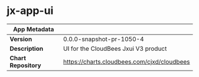# jx-app-ui

|App Metadata||
|---|---|
| **Version** | 0.0.0-snapshot-pr-1050-4 |
| **Description** | UI for the CloudBees Jxui V3 product |
| **Chart Repository** | https://charts.cloudbees.com/cjxd/cloudbees |
